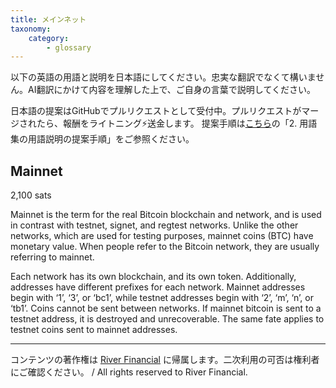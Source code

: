 ```yaml
---
title: メインネット
taxonomy:
    category:
        - glossary
---
```


以下の英語の用語と説明を日本語にしてください。忠実な翻訳でなくて構いません。AI翻訳にかけて内容を理解した上で、ご自身の言葉で説明してください。

日本語の提案はGitHubでプルリクエストとして受付中。プルリクエストがマージされたら、報酬をライトニング⚡️送金します。
提案手順は[こちら](https://github.com/lostinbitcoin/categories/wiki)の「2. 用語集の用語説明の提案手順」をご参照ください。

## Mainnet
2,100 sats

Mainnet is the term for the real Bitcoin blockchain and network, and is used in contrast with testnet, signet, and regtest networks. Unlike the other networks, which are used for testing purposes, mainnet coins (BTC) have monetary value. When people refer to the Bitcoin network, they are usually referring to mainnet.

Each network has its own blockchain, and its own token. Additionally, addresses have different prefixes for each network. Mainnet addresses begin with ‘1’, ‘3’, or ‘bc1’, while testnet addresses begin with ‘2’, ‘m’, ‘n’, or ‘tb1’. Coins cannot be sent between networks. If mainnet bitcoin is sent to a testnet address, it is destroyed and unrecoverable. The same fate applies to testnet coins sent to mainnet addresses.

---
コンテンツの著作権は [River Financial](https://river.com/) に帰属します。二次利用の可否は権利者にご確認ください。 / All rights reserved to River Financial.
